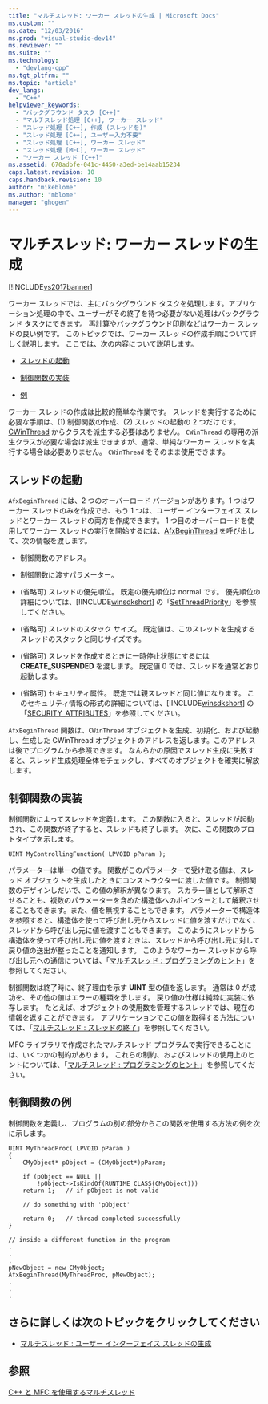 ```yaml
---
title: "マルチスレッド: ワーカー スレッドの生成 | Microsoft Docs"
ms.custom: ""
ms.date: "12/03/2016"
ms.prod: "visual-studio-dev14"
ms.reviewer: ""
ms.suite: ""
ms.technology: 
  - "devlang-cpp"
ms.tgt_pltfrm: ""
ms.topic: "article"
dev_langs: 
  - "C++"
helpviewer_keywords: 
  - "バックグラウンド タスク [C++]"
  - "マルチスレッド処理 [C++], ワーカー スレッド"
  - "スレッド処理 [C++], 作成 (スレッドを)"
  - "スレッド処理 [C++], ユーザー入力不要"
  - "スレッド処理 [C++], ワーカー スレッド"
  - "スレッド処理 [MFC], ワーカー スレッド"
  - "ワーカー スレッド [C++]"
ms.assetid: 670adbfe-041c-4450-a3ed-be14aab15234
caps.latest.revision: 10
caps.handback.revision: 10
author: "mikeblome"
ms.author: "mblome"
manager: "ghogen"
---
```

# マルチスレッド: ワーカー スレッドの生成
[!INCLUDE[vs2017banner](../../assembler/inline/includes/vs2017banner.md)]

ワーカー スレッドでは、主にバックグラウンド タスクを処理します。アプリケーション処理の中で、ユーザーがその終了を待つ必要がない処理はバックグラウンド タスクにできます。  再計算やバックグラウンド印刷などはワーカー スレッドの良い例です。  このトピックでは、ワーカー スレッドの作成手順について詳しく説明します。  ここでは、次の内容について説明します。  
  
-   [スレッドの起動](#_core_starting_the_thread)  
  
-   [制御関数の実装](#_core_implementing_the_controlling_function)  
  
-   [例](#_core_controlling_function_example)  
  
 ワーカー スレッドの作成は比較的簡単な作業です。  スレッドを実行するために必要な手順は、\(1\) 制御関数の作成、\(2\) スレッドの起動の 2 つだけです。  [CWinThread](../../mfc/reference/cwinthread-class.md) からクラスを派生する必要はありません。  `CWinThread` の専用の派生クラスが必要な場合は派生できますが、通常、単純なワーカー スレッドを実行する場合は必要ありません。  `CWinThread` をそのまま使用できます。  
  
##  <a name="_core_starting_the_thread"></a> スレッドの起動  
 `AfxBeginThread` には、2 つのオーバーロード バージョンがあります。1 つはワーカー スレッドのみを作成でき、もう 1 つは、ユーザー インターフェイス スレッドとワーカー スレッドの両方を作成できます。  1 つ目のオーバーロードを使用してワーカー スレッドの実行を開始するには、[AfxBeginThread](../Topic/AfxBeginThread.md) を呼び出して、次の情報を渡します。  
  
-   制御関数のアドレス。  
  
-   制御関数に渡すパラメーター。  
  
-   \(省略可\) スレッドの優先順位。  既定の優先順位は normal です。  優先順位の詳細については、[!INCLUDE[winsdkshort](../../atl/reference/includes/winsdkshort_md.md)] の「[SetThreadPriority](http://msdn.microsoft.com/library/windows/desktop/ms686277)」を参照してください。  
  
-   \(省略可\) スレッドのスタック サイズ。  既定値は、このスレッドを生成するスレッドのスタックと同じサイズです。  
  
-   \(省略可\) スレッドを作成するときに一時停止状態にするには **CREATE\_SUSPENDED** を渡します。  既定値 0 では、スレッドを通常どおり起動します。  
  
-   \(省略可\) セキュリティ属性。  既定では親スレッドと同じ値になります。  このセキュリティ情報の形式の詳細については、[!INCLUDE[winsdkshort](../../atl/reference/includes/winsdkshort_md.md)] の「[SECURITY\_ATTRIBUTES](http://msdn.microsoft.com/library/windows/desktop/aa379560)」を参照してください。  
  
 `AfxBeginThread` 関数は、`CWinThread` オブジェクトを生成、初期化、および起動し、生成した CWinThread オブジェクトのアドレスを返します。このアドレスは後でプログラムから参照できます。  なんらかの原因でスレッド生成に失敗すると、スレッド生成処理全体をチェックし、すべてのオブジェクトを確実に解放します。  
  
##  <a name="_core_implementing_the_controlling_function"></a> 制御関数の実装  
 制御関数によってスレッドを定義します。  この関数に入ると、スレッドが起動され、この関数が終了すると、スレッドも終了します。  次に、この関数のプロトタイプを示します。  
  
```  
UINT MyControllingFunction( LPVOID pParam );  
```  
  
 パラメーターは単一の値です。  関数がこのパラメーターで受け取る値は、スレッド オブジェクトを生成したときにコンストラクターに渡した値です。  制御関数のデザインしだいで、この値の解釈が異なります。  スカラー値として解釈させることも、複数のパラメーターを含めた構造体へのポインターとして解釈させることもできます。また、値を無視することもできます。  パラメーターで構造体を参照すると、構造体を使って呼び出し元からスレッドに値を渡すだけでなく、スレッドから呼び出し元に値を渡すこともできます。  このようにスレッドから構造体を使って呼び出し元に値を渡すときは、スレッドから呼び出し元に対して戻り値の送出が整ったことを通知します。  このようなワーカー スレッドから呼び出し元への通信については、「[マルチスレッド : プログラミングのヒント](../../parallel/multithreading-programming-tips.md)」を参照してください。  
  
 制御関数は終了時に、終了理由を示す **UINT** 型の値を返します。  通常は 0 が成功を、その他の値はエラーの種類を示します。  戻り値の仕様は純粋に実装に依存します。  たとえば、オブジェクトの使用数を管理するスレッドでは、現在の情報を返すことができます。  アプリケーションでこの値を取得する方法については、「[マルチスレッド : スレッドの終了](../../parallel/multithreading-terminating-threads.md)」を参照してください。  
  
 MFC ライブラリで作成されたマルチスレッド プログラムで実行できることには、いくつかの制約があります。  これらの制約、およびスレッドの使用上のヒントについては、「[マルチスレッド : プログラミングのヒント](../../parallel/multithreading-programming-tips.md)」を参照してください。  
  
##  <a name="_core_controlling_function_example"></a> 制御関数の例  
 制御関数を定義し、プログラムの別の部分からこの関数を使用する方法の例を次に示します。  
  
```  
UINT MyThreadProc( LPVOID pParam )  
{  
    CMyObject* pObject = (CMyObject*)pParam;  
  
    if (pObject == NULL ||  
        !pObject->IsKindOf(RUNTIME_CLASS(CMyObject)))  
    return 1;   // if pObject is not valid  
  
    // do something with 'pObject'  
  
    return 0;   // thread completed successfully  
}  
  
// inside a different function in the program  
.  
.  
.  
pNewObject = new CMyObject;  
AfxBeginThread(MyThreadProc, pNewObject);  
.  
.  
.  
```  
  
## さらに詳しくは次のトピックをクリックしてください  
  
-   [マルチスレッド : ユーザー インターフェイス スレッドの生成](../../parallel/multithreading-creating-user-interface-threads.md)  
  
## 参照  
 [C\+\+ と MFC を使用するマルチスレッド](../../parallel/multithreading-with-cpp-and-mfc.md)